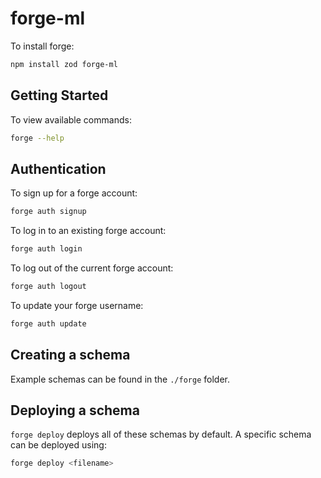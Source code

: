 # forge-ml

To install forge:

```bash
npm install zod forge-ml
```

## Getting Started

To view available commands:

```bash
forge --help
```

## Authentication

To sign up for a forge account:

```bash
forge auth signup
```

To log in to an existing forge account:

```bash
forge auth login
```

To log out of the current forge account:

```bash
forge auth logout
```

To update your forge username:

```bash
forge auth update
```

## Creating a schema

Example schemas can be found in the `./forge` folder.

## Deploying a schema

 `forge deploy` deploys all of these schemas by default. A specific schema can be deployed using:

```bash
forge deploy <filename>
```
